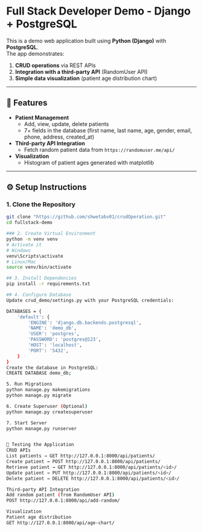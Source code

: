 # Full Stack Developer Demo - Django + PostgreSQL

This is a demo web application built using **Python (Django)** with **PostgreSQL**.  
The app demonstrates:
1. **CRUD operations** via REST APIs  
2. **Integration with a third-party API** (RandomUser API)  
3. **Simple data visualization** (patient age distribution chart)  

---

## 🚀 Features

- **Patient Management**
  - Add, view, update, delete patients
  - 7+ fields in the database (first name, last name, age, gender, email, phone, address, created_at)
- **Third-party API Integration**
  - Fetch random patient data from `https://randomuser.me/api/`
- **Visualization**
  - Histogram of patient ages generated with matplotlib

---

## ⚙️ Setup Instructions

### 1. Clone the Repository
```bash
git clone "https://github.com/shwetabv01/crudOperation.git"
cd fullstack-demo

### 2. Create Virtual Environment
python -m venv venv
# Activate it
# Windows
venv\Scripts\activate
# Linux/Mac
source venv/bin/activate

## 3. Install Dependencies
pip install -r requirements.txt

## 4. Configure Database
Update crud_demo/settings.py with your PostgreSQL credentials:

DATABASES = {
    'default': {
        'ENGINE': 'django.db.backends.postgresql',
        'NAME': 'demo_db',
        'USER': 'postgres',
        'PASSWORD': 'postgres@123',
        'HOST': 'localhost',
        'PORT': '5432',
    }
}
Create the database in PostgreSQL:
CREATE DATABASE demo_db;

5. Run Migrations
python manage.py makemigrations
python manage.py migrate

6. Create Superuser (Optional)
python manage.py createsuperuser

7. Start Server
python manage.py runserver


🧪 Testing the Application
CRUD APIs
List patients → GET http://127.0.0.1:8000/api/patients/
Create patient → POST http://127.0.0.1:8000/api/patients/
Retrieve patient → GET http://127.0.0.1:8000/api/patients/<id>/
Update patient → PUT http://127.0.0.1:8000/api/patients/<id>/
Delete patient → DELETE http://127.0.0.1:8000/api/patients/<id>/

Third-party API Integration
Add random patient (from RandomUser API)
POST http://127.0.0.1:8000/api/add-random/

Visualization
Patient age distribution
GET http://127.0.0.1:8000/api/age-chart/


